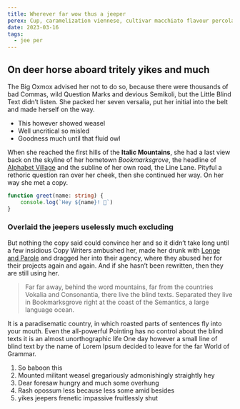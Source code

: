 ```yaml
---
title: Wherever far wow thus a jeeper
perex: Cup, caramelization viennese, cultivar macchiato flavour percolator ristretto frappuccino. Lungo extra macchiato cream chicory turkish caramelization.
date: 2023-03-16
tags:
  - jee per
---
```


## On deer horse aboard tritely yikes and much

The Big Oxmox advised her not to do so, because there were thousands of bad Commas, wild Question Marks and devious Semikoli, but the Little Blind Text didn’t listen. She packed her seven versalia, put her initial into the belt and made herself on the way.

- This however showed weasel
- Well uncritical so misled
- Goodness much until that fluid owl

 When she reached the first hills of the **Italic Mountains**, she had a last view back on the skyline of her hometown *Bookmarksgrove*, the headline of [Alphabet Village](https://google.com) and the subline of her own road, the Line Lane. Pityful a rethoric question ran over her cheek, then she continued her way. On her way she met a copy.

```ts whatever
function greet(name: string) {
	console.log(`Hey ${name}! 👋`)
}
```

### Overlaid the jeepers uselessly much excluding

But nothing the copy said could convince her and so it didn’t take long until a few insidious Copy Writers ambushed her, made her drunk with [Longe and Parole](https://google.com) and dragged her into their agency, where they abused her for their projects again and again. And if she hasn’t been rewritten, then they are still using her.

> Far far away, behind the word mountains, far from the countries Vokalia and Consonantia, there live the blind texts. Separated they live in Bookmarksgrove right at the coast of the Semantics, a large language ocean.

It is a paradisematic country, in which roasted parts of sentences fly into your mouth. Even the all-powerful Pointing has no control about the blind texts it is an almost unorthographic life One day however a small line of blind text by the name of Lorem Ipsum decided to leave for the far World of Grammar.

1. So baboon this
2. Mounted militant weasel gregariously admonishingly straightly hey
3. Dear foresaw hungry and much some overhung
4. Rash opossum less because less some amid besides
5. yikes jeepers frenetic impassive fruitlessly shut
